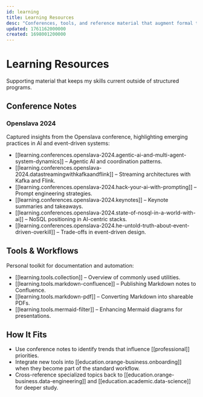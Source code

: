 ```yaml
---
id: learning
title: Learning Resources
desc: "Conferences, tools, and reference material that augment formal training"
updated: 1761162000000
created: 1698001200000
---
```


# Learning Resources

Supporting material that keeps my skills current outside of structured programs.

## Conference Notes

### Openslava 2024
Captured insights from the Openslava conference, highlighting emerging practices in AI and event-driven systems:

- [[learning.conferences.openslava-2024.agentic-ai-and-multi-agent-system-dynamics]] – Agentic AI and coordination patterns.
- [[learning.conferences.openslava-2024.datastreamingwithkafkaandflink]] – Streaming architectures with Kafka and Flink.
- [[learning.conferences.openslava-2024.hack-your-ai-with-prompting]] – Prompt engineering strategies.
- [[learning.conferences.openslava-2024.keynotes]] – Keynote summaries and takeaways.
- [[learning.conferences.openslava-2024.state-of-nosql-in-a-world-with-ai]] – NoSQL positioning in AI-centric stacks.
- [[learning.conferences.openslava-2024.he-untold-truth-about-event-driven-overkill]] – Trade-offs in event-driven design.

## Tools & Workflows

Personal toolkit for documentation and automation:

- [[learning.tools.collection]] – Overview of commonly used utilities.
- [[learning.tools.markdown-confluence]] – Publishing Markdown notes to Confluence.
- [[learning.tools.markdown-pdf]] – Converting Markdown into shareable PDFs.
- [[learning.tools.mermaid-filter]] – Enhancing Mermaid diagrams for presentations.

## How It Fits

- Use conference notes to identify trends that influence [[professional]] priorities.
- Integrate new tools into [[education.orange-business.onboarding]] when they become part of the standard workflow.
- Cross-reference specialized topics back to [[education.orange-business.data-engineering]] and [[education.academic.data-science]] for deeper study.
